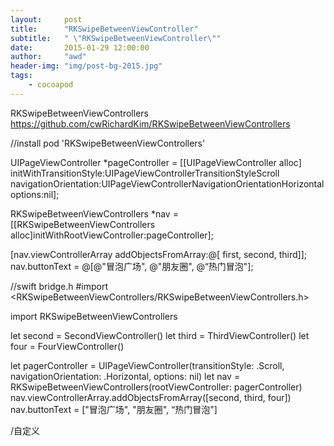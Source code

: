 ```yaml
---
layout:     post
title:      "RKSwipeBetweenViewController"
subtitle:   " \"RKSwipeBetweenViewController\""
date:       2015-01-29 12:00:00
author:     "awd"
header-img: "img/post-bg-2015.jpg"
tags:
    - cocoapod
---
```

RKSwipeBetweenViewControllers
https://github.com/cwRichardKim/RKSwipeBetweenViewControllers

//install
pod 'RKSwipeBetweenViewControllers'


UIPageViewController *pageController = [[UIPageViewController alloc] initWithTransitionStyle:UIPageViewControllerTransitionStyleScroll   navigationOrientation:UIPageViewControllerNavigationOrientationHorizontal options:nil];
    
RKSwipeBetweenViewControllers *nav = [[RKSwipeBetweenViewControllers alloc]initWithRootViewController:pageController];

[nav.viewControllerArray addObjectsFromArray:@[ first, second, third]];
nav.buttonText = @[@"冒泡广场", @"朋友圈", @“热门冒泡"];


//swift
bridge.h
#import <RKSwipeBetweenViewControllers/RKSwipeBetweenViewControllers.h>

import RKSwipeBetweenViewControllers

let second = SecondViewController()
let third = ThirdViewController()
let four = FourViewController()

let pagerController = UIPageViewController(transitionStyle: .Scroll, navigationOrientation: .Horizontal, options: nil)
let nav = RKSwipeBetweenViewControllers(rootViewController: pagerController)
nav.viewControllerArray.addObjectsFromArray([second, third, four])
nav.buttonText = ["冒泡广场", "朋友圈", “热门冒泡"]




/自定义